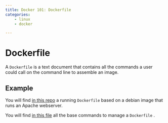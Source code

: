```yaml
---
title: Docker 101: Dockerfile
categories:
    - linux
    - docker

---
```


# Dockerfile

A `Dockerfile` is a text document that contains all the commands a user could call on the command line to assemble an image.

## Example

You will find [in this repo](https://github.com/benIT/debian-web) a running `Dockerfile`  based on a debian image that runs an Apache webserver. 

You will find [in this file](https://github.com/benIT/debian-web/blob/master/README.md) all the base commands to manage a `Dockerfile` .